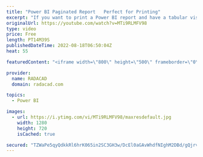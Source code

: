 ```yaml
---
title: "Power BI Paginated Report   Perfect for Printing"
excerpt: "If you want to print a Power BI report and have a tabular visual in your report (such as a table or matrix), then your options are limited. Fortunately, Power BI Paginated report can help with that. In this article and video, I’ll explain the paginated report and the differences between that and a normal"
originalUrl: https://youtube.com/watch?v=MTi9RLMFV98
type: video
price: Free
length: PT14M39S
publishedDateTime: 2022-08-18T06:50:04Z
heat: 55

featuredContent: "<iframe width=\"800\" height=\"500\" frameborder=\"0\" src=\"https://www.youtube.com/embed/MTi9RLMFV98\" allow=\"accelerometer; autoplay; encrypted-media; gyroscope; picture-in-picture\" allowfullscreen></iframe>"

provider:
  name: RADACAD
  domain: radacad.com

topics:
  - Power BI

images:
  - url: https://i.ytimg.com/vi/MTi9RLMFV98/maxresdefault.jpg
    width: 1280
    height: 720
    isCached: true

secured: "TZWaPe5qyQdkkRl6hrK065in2SC3GH3w/DcEl0aGAvWhdfNIghM2DBd/gQjrvfyARl2sKP/rFCvQ1xbxCjsxCx/hvDmdzg9y4kqy2lxjBiJ8oShnlMMjU4onebmEIb+MupBmlRtUUBKNsVEnPJV4PGYspQUhsuTU9E5DjjECfkzOmVpl4UJaFwm5nTWdg3NAz7Br1nDa3aTgFG6bXH/cyjv1phr5OkU1+yMw8YuUFH6wwGcugqIvCrVPV+0YOpiSpZBCPoprZjAbkroMziRU08VMTDrW8Vm7Z2MpJ3ySZtLyj3Z0fTYH4iLGhKNVx1K6/KVCxdRan5qFg6NhplYQcZn5OnpY3SofdrDVnkHsu/UtNCeSu/fwHNdAu/V2YdpqRplvjz7/YsGOEoUsKMp2YlL3LTXCY6z1tGTE028FX7o=;54zzZz//Fw6pohqnKPSR/g=="
---
```


